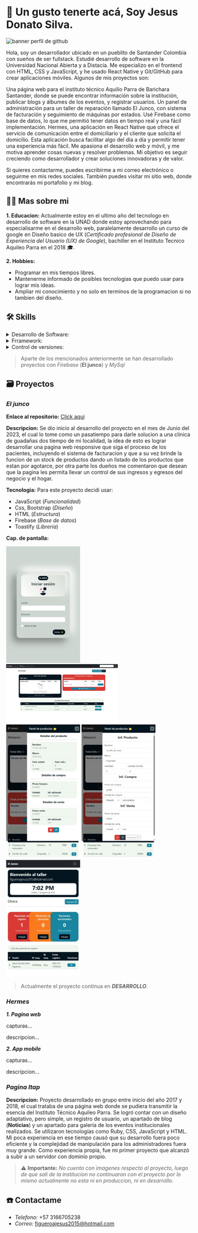# 👋 Un gusto tenerte acá, Soy Jesus Donato Silva.
![banner perfil de github](https://lh3.googleusercontent.com/pw/AIL4fc--L4gX_B_akWtxAMSflZmEA0uTzGDGppUeSwHW7yPotX1yZMlPTZwJIcNSaM0XmWdKprrkYWgavNlnrL8fwJE3kz1CiqMHq8rlgzswb2dgAeyTi4wVX3U1nWsTftqd0QwzeGOA6cdHNQ7zim2IR-VApXLl4ImeDd9OYuwgplVsMKKOBHxshah4GekKJaQ2wdFAgpBXjrjFzgp5okrjfqW2nGnKmxFL9ehkO12u4H7wc0Hl8ZBcuOxm4zlqK_H4-PrxYA4omBsustF2E5ZQ8rFoAv59mz8i4mXxr6sfkX-4gBg02NJTvNOvPyQj6R_Ud7oXnoXk80qWiRpMhRQrg6eS4XDN0BsBJykNgpcmAMfHJ_8-5GwxEHKMu94eG7oerfqCXQlbfrAljnJNkyVXGjwKiJec0Y1FPbXMMaJWrQBncEiZEc_xOlmP1La2BZC3d_vUz8TghzoqPbe2hUghFLveiYN0oXwaHqTkgMDfxCGJ5tSl1_-R8SXzodW2CA1ntCUk5lEpGronOO-qh8zvfXPThVgjK7pLVGvu4qTt_e0rL9JkghsRM-BoYOjAdKsWDAQqehKzV8w_qN3SlZ8icjS-JzeNV6E7SrgGzlkW4WNrSEiWZP-bBv_Mj4UzYlLvMtqw4-iSG6zkkORwyz83zH3Y97Qhg8bDeWwfWWhHm9XCQtmoGm3bl49RvGvtTSEJjaEsD5RrYqwYLrANZT54AwzfERnd0OZqt-JXf6ou7ZQiGeeNaidTqg93xo7xUUY8Qb6n6MsY9Z6GEpds6MiMe4i2V5NRmipKm3A6QEH0z4RR_y0kHtjg1o_PBtx6MI8ySQc1AqOW1QYH-YtFXDNqz5EeUQ18CDZb4JLNYzPd0Fd-9CvvECcjbvLjEqikUZ7mb9JfZ76CKCUYrePogiDZ9yo0pXfzSrgh4lTMfh-kf2tdKgx36sukTFzZks70Ej65=w1410-h794-s-no?authuser=0)

Hola, soy un desarrollador ubicado en un pueblito de Santander Colombia con sueños de ser fullstack. Estudié desarrollo de software en la Universidad Nacional Abierta y a Distacia. Me especializo en el frontend con HTML, CSS y JavaScript, y he usado React Native y Git/GitHub para crear aplicaciones móviles. Algunos de mis proyectos son:

Una página web para el instituto técnico Aquilio Parra de Barichara Santander, donde se puede encontrar información sobre la institución, publicar blogs y álbumes de los eventos, y registrar usuarios. Un panel de administración para un taller de reparación llamado El Junco, con sistema de facturación y seguimiento de máquinas por estados. Usé Firebase como base de datos, lo que me permitió tener datos en tiempo real y una fácil implementación. Hermes, una aplicación en React Native que ofrece el servicio de comunicación entre el domiciliario y el cliente que solicita el domicilio. Esta aplicación busca facilitar algo del día a día y permitir tener una experiencia más fácil. Me apasiona el desarrollo web y móvil, y me motiva aprender cosas nuevas y resolver problemas. Mi objetivo es seguir creciendo como desarrollador y crear soluciones innovadoras y de valor.

Si quieres contactarme, puedes escribirme a mi correo electrónico o seguirme en mis redes sociales. También puedes visitar mi sitio web, donde encontrarás mi portafolio y mi blog.

## 🧑🏻 Mas sobre mi
**1. Educacion:**
Actualmente estoy en el ultimo año del tecnologo en desarrollo de software en la UNAD donde estoy aprovechando para especialisarme en el desarrollo web, paralelamente desarrollo un curso de google en Diseño basico de UX (_Certificado profesional de Diseño de Experiencia del Usuario (UX) de Google_), bachiller en el Instituto Tecnico Aquileo Parra en el 2018 🎓.

**2. Hobbies:**
- Programar en mis tiempos libres.
- Mantenerme informado de posibles tecnologias que puedo usar para lograr mis ideas.
- Ampliar mi conocimiento y no solo en terminos de la programacion si no tambien del diseño.

## 🛠 Skills
<details>
<summary>Desarrollo de Software:</summary>

| N° | Languages |
|-----:|-----------|
|     1| Javascript|
|     2| React Native|
|     3| CSS       |
|     4| HTML      |
</details>

<details>
<summary>Frramework:</summary>

| N° | Nombre |
|-----:|-----------|
|     1|Bootstrap  |
</details>

<details>
<summary>Control de versiones:</summary>

| N° | Nombre |
|-----:|-----------|
|     1| Git       |
|     2| GitHub    |
</details>

> Aparte de los mencionados anteriormente se han desarrollado proyectos con _Firebase_ (**El junco**) y _MySql_

## 🗃️ Proyectos

### _El junco_
**Enlace al repositorio:** [Click aqui](https://github.com/DonatoSilva/El-Junco.git)

**Descripcion:** Se dio inicio al desarrollo del proyecto en el mes de Junio del 2023, el cual lo tome como un pasatiempo para darle solucion a una clinica de guadañas dos tiempo de mi localidad, la idea de esto es lograr desarrollar una pagina web responsive que siga el proceso de los pacientes, incluyendo el sistema de facturacion y que a su vez brinde la funcion de un stock de productos dando un listado de los productos que estan por agotarce, por otra parte los dueños me comentaron que desean que la pagina les permita llevar un control de sus ingresos y egresos del negocio y el hogar.

**Tecnologia:** Para este proyecto decidi usar:
- JavaScript (_Funcionalidad_)
- Css, Bootstrap (_Diseño_)
- HTML (_Estructura_)
- Firebase (_Base de datos_)
- Toastify (_Libreria_)

**Cap. de pantalla:**

<img src='/Capturas (EL JUNCO)/Captura web_1-8-2023_191719_127.0.0.1.jpeg' alt='inicio de sesion' width='200px'/> <img src='/Capturas (EL JUNCO)/Captura web_1-8-2023_191551_127.0.0.1.jpeg' alt='inicio de sesion' width='60%'/> <img src='/Capturas (EL JUNCO)/Captura web_1-8-2023_191626_127.0.0.1.jpeg' alt='inicio de sesion' width='200px'/> <img src='/Capturas (EL JUNCO)/Captura web_1-8-2023_191644_127.0.0.1.jpeg' alt='inicio de sesion' width='200px'/> <img src='/Capturas (EL JUNCO)/Captura web_1-8-2023_19249_127.0.0.1.jpeg' alt='inicio de sesion' width='200px'/>

>Actualmente el proyecto continua en **_DESARROLLO_**.

### _Hermes_

**_1. Pagina web_**

capturas...

descripcion...

**_2. App mobile_**

capturas...

descripcion...

### _Pagina Itap_
**Descripcion:** Proyecto desarrollado en grupo entre inicio del año 2017 y 2018, el cual trataba de una página web donde se pudiera transmitir la esencia del Instituto Técnico Aquileo Parra. Se logró contar con un diseño adaptativo, pero simple, un registro de usuario, un apartado de blog (**Noticias**) y un apartado para galería de los eventos institucionales realizados. Se utilizaron tecnologías como Ruby, CSS, JavaScript y HTML. Mi poca experiencia en ese tiempo causó que su desarrollo fuera poco eficiente y la complejidad de manipulación para los administradores fuera muy grande. Como experiencia propia, fue mi primer proyecto que alcanzó a subir a un servidor con dominio propio. 

> ⚠️ **Importante:** _No cuento con imagenes respecto al proyecto, luego de que salí de la institucion no continuaron con el proyecto por lo mismo actualmente no esta ni en produccion, ni en desarrollo._

## ☎️ Contactame
- _Telefono:_ +57 3166705238
- _Correo:_ figueroajesus2015@hotmail.com
